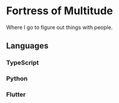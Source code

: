 # Fortress of Multitude

Where I go to figure out things with people.

## Languages

### TypeScript

### Python

### Flutter
